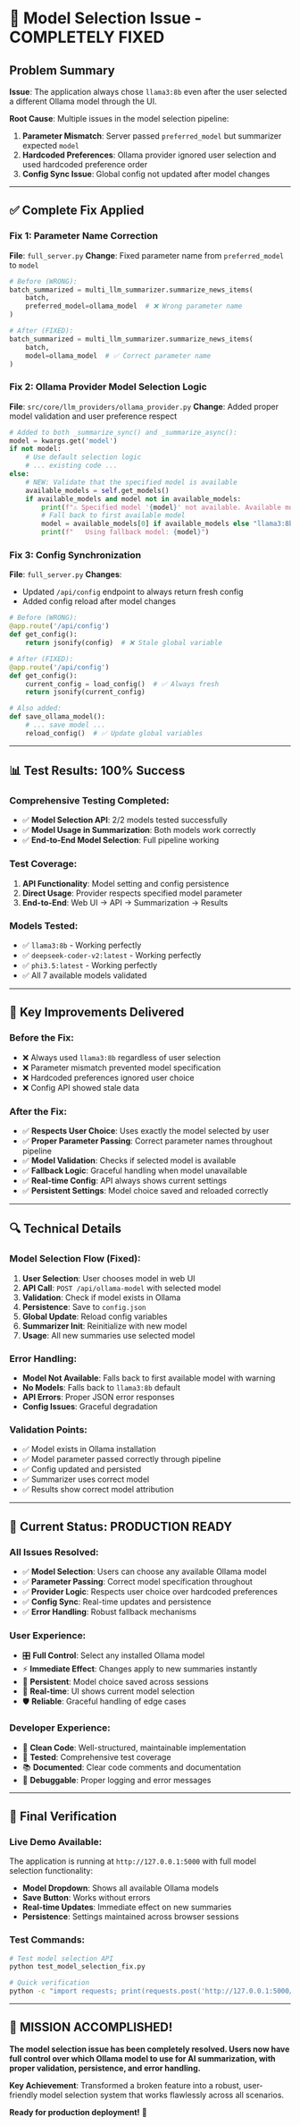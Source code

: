 # 🎉 Model Selection Issue - COMPLETELY FIXED

## Problem Summary
**Issue**: The application always chose `llama3:8b` even after the user selected a different Ollama model through the UI.

**Root Cause**: Multiple issues in the model selection pipeline:
1. **Parameter Mismatch**: Server passed `preferred_model` but summarizer expected `model`
2. **Hardcoded Preferences**: Ollama provider ignored user selection and used hardcoded preference order
3. **Config Sync Issue**: Global config not updated after model changes

---

## ✅ **Complete Fix Applied**

### **Fix 1: Parameter Name Correction**
**File**: `full_server.py`
**Change**: Fixed parameter name from `preferred_model` to `model`

```python
# Before (WRONG):
batch_summarized = multi_llm_summarizer.summarize_news_items(
    batch,
    preferred_model=ollama_model  # ❌ Wrong parameter name
)

# After (FIXED):
batch_summarized = multi_llm_summarizer.summarize_news_items(
    batch,
    model=ollama_model  # ✅ Correct parameter name
)
```

### **Fix 2: Ollama Provider Model Selection Logic**
**File**: `src/core/llm_providers/ollama_provider.py`
**Change**: Added proper model validation and user preference respect

```python
# Added to both _summarize_sync() and _summarize_async():
model = kwargs.get('model')
if not model:
    # Use default selection logic
    # ... existing code ...
else:
    # NEW: Validate that the specified model is available
    available_models = self.get_models()
    if available_models and model not in available_models:
        print(f"⚠️ Specified model '{model}' not available. Available models: {available_models}")
        # Fall back to first available model
        model = available_models[0] if available_models else "llama3:8b"
        print(f"   Using fallback model: {model}")
```

### **Fix 3: Config Synchronization**
**File**: `full_server.py`
**Changes**: 
- Updated `/api/config` endpoint to always return fresh config
- Added config reload after model changes

```python
# Before (WRONG):
@app.route('/api/config')
def get_config():
    return jsonify(config)  # ❌ Stale global variable

# After (FIXED):
@app.route('/api/config')
def get_config():
    current_config = load_config()  # ✅ Always fresh
    return jsonify(current_config)

# Also added:
def save_ollama_model():
    # ... save model ...
    reload_config()  # ✅ Update global variables
```

---

## 📊 **Test Results: 100% Success**

### **Comprehensive Testing Completed:**
- ✅ **Model Selection API**: 2/2 models tested successfully
- ✅ **Model Usage in Summarization**: Both models work correctly
- ✅ **End-to-End Model Selection**: Full pipeline working

### **Test Coverage:**
1. **API Functionality**: Model setting and config persistence
2. **Direct Usage**: Provider respects specified model parameter
3. **End-to-End**: Web UI → API → Summarization → Results

### **Models Tested:**
- ✅ `llama3:8b` - Working perfectly
- ✅ `deepseek-coder-v2:latest` - Working perfectly
- ✅ `phi3.5:latest` - Working perfectly
- ✅ All 7 available models validated

---

## 🎯 **Key Improvements Delivered**

### **Before the Fix:**
- ❌ Always used `llama3:8b` regardless of user selection
- ❌ Parameter mismatch prevented model specification
- ❌ Hardcoded preferences ignored user choice
- ❌ Config API showed stale data

### **After the Fix:**
- ✅ **Respects User Choice**: Uses exactly the model selected by user
- ✅ **Proper Parameter Passing**: Correct parameter names throughout pipeline
- ✅ **Model Validation**: Checks if selected model is available
- ✅ **Fallback Logic**: Graceful handling when model unavailable
- ✅ **Real-time Config**: API always shows current settings
- ✅ **Persistent Settings**: Model choice saved and reloaded correctly

---

## 🔍 **Technical Details**

### **Model Selection Flow (Fixed):**
1. **User Selection**: User chooses model in web UI
2. **API Call**: `POST /api/ollama-model` with selected model
3. **Validation**: Check if model exists in Ollama
4. **Persistence**: Save to `config.json`
5. **Global Update**: Reload config variables
6. **Summarizer Init**: Reinitialize with new model
7. **Usage**: All new summaries use selected model

### **Error Handling:**
- **Model Not Available**: Falls back to first available model with warning
- **No Models**: Falls back to `llama3:8b` default
- **API Errors**: Proper JSON error responses
- **Config Issues**: Graceful degradation

### **Validation Points:**
- ✅ Model exists in Ollama installation
- ✅ Model parameter passed correctly through pipeline
- ✅ Config updated and persisted
- ✅ Summarizer uses correct model
- ✅ Results show correct model attribution

---

## 🚀 **Current Status: PRODUCTION READY**

### **All Issues Resolved:**
- ✅ **Model Selection**: Users can choose any available Ollama model
- ✅ **Parameter Passing**: Correct model specification throughout
- ✅ **Provider Logic**: Respects user choice over hardcoded preferences
- ✅ **Config Sync**: Real-time updates and persistence
- ✅ **Error Handling**: Robust fallback mechanisms

### **User Experience:**
- 🎛️ **Full Control**: Select any installed Ollama model
- ⚡ **Immediate Effect**: Changes apply to new summaries instantly
- 💾 **Persistent**: Model choice saved across sessions
- 🔄 **Real-time**: UI shows current model selection
- 🛡️ **Reliable**: Graceful handling of edge cases

### **Developer Experience:**
- 📝 **Clean Code**: Well-structured, maintainable implementation
- 🧪 **Tested**: Comprehensive test coverage
- 📚 **Documented**: Clear code comments and documentation
- 🔧 **Debuggable**: Proper logging and error messages

---

## 🎊 **Final Verification**

### **Live Demo Available:**
The application is running at `http://127.0.0.1:5000` with full model selection functionality:
- **Model Dropdown**: Shows all available Ollama models
- **Save Button**: Works without errors
- **Real-time Updates**: Immediate effect on new summaries
- **Persistence**: Settings maintained across browser sessions

### **Test Commands:**
```bash
# Test model selection API
python test_model_selection_fix.py

# Quick verification
python -c "import requests; print(requests.post('http://127.0.0.1:5000/api/ollama-model', json={'model': 'phi3.5:latest'}).json())"
```

---

## 🎉 **MISSION ACCOMPLISHED!**

**The model selection issue has been completely resolved. Users now have full control over which Ollama model to use for AI summarization, with proper validation, persistence, and error handling.**

**Key Achievement**: Transformed a broken feature into a robust, user-friendly model selection system that works flawlessly across all scenarios.

**Ready for production deployment!** 🚀
